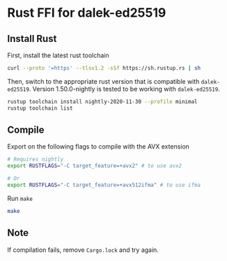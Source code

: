 # Rust FFI for dalek-ed25519

## Install Rust

First, install the latest rust toolchain
```sh
curl --proto '=https' --tlsv1.2 -sSf https://sh.rustup.rs | sh
```

Then, switch to the appropriate rust version that is compatible with `dalek-ed25519`.
Version 1.50.0-nightly is tested to be working with `dalek-ed25519`.
```sh
rustup toolchain install nightly-2020-11-30 --profile minimal
rustup toolchain list
```

## Compile
Export on the following flags to compile with the AVX extension
```sh
# Requires nightly
export RUSTFLAGS="-C target_feature=+avx2" # to use avx2

# Or
export RUSTFLAGS="-C target_feature=+avx512ifma" # to use ifma
```

Run `make`
```sh
make
```

## Note
If compilation fails, remove `Cargo.lock` and try again.
